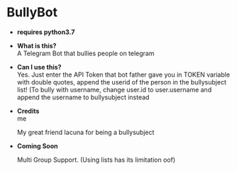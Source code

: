 # BullyBot

- **requires python3.7**  


- **What is this?**  
  A Telegram Bot that bullies people on telegram

- **Can I use this?**  
  Yes. Just enter the API Token that bot father gave you in TOKEN variable with double quotes, append the userid of the person in the bullysubject list! (To bully with username, change user.id to user.username and append the username to bullysubject instead

- **Credits**  
  me

  My great friend Iacuna for being a bullysubject
  
- **Coming Soon**
  
  Multi Group Support. (Using lists has its limitation oof)
